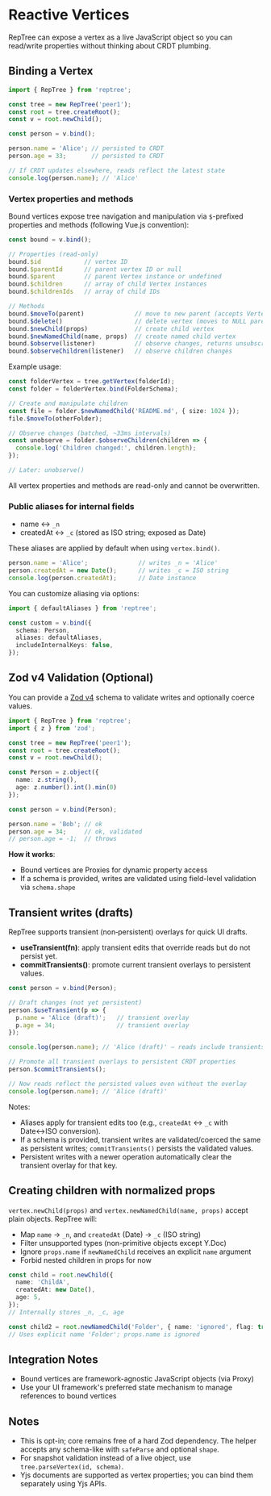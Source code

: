 # Reactive Vertices

RepTree can expose a vertex as a live JavaScript object so you can read/write properties without thinking about CRDT plumbing.

## Binding a Vertex

```ts
import { RepTree } from 'reptree';

const tree = new RepTree('peer1');
const root = tree.createRoot();
const v = root.newChild();

const person = v.bind();

person.name = 'Alice'; // persisted to CRDT
person.age = 33;       // persisted to CRDT

// If CRDT updates elsewhere, reads reflect the latest state
console.log(person.name); // 'Alice'
```

### Vertex properties and methods

Bound vertices expose tree navigation and manipulation via `$`-prefixed properties and methods (following Vue.js convention):

```ts
const bound = v.bind();

// Properties (read-only)
bound.$id            // vertex ID
bound.$parentId      // parent vertex ID or null
bound.$parent        // parent Vertex instance or undefined
bound.$children      // array of child Vertex instances
bound.$childrenIds   // array of child IDs

// Methods
bound.$moveTo(parent)              // move to new parent (accepts Vertex, BindedVertex, or ID)
bound.$delete()                    // delete vertex (moves to NULL parent)
bound.$newChild(props)             // create child vertex
bound.$newNamedChild(name, props)  // create named child vertex
bound.$observe(listener)           // observe changes, returns unsubscribe function
bound.$observeChildren(listener)   // observe children changes
```

Example usage:

```ts
const folderVertex = tree.getVertex(folderId);
const folder = folderVertex.bind(FolderSchema);

// Create and manipulate children
const file = folder.$newNamedChild('README.md', { size: 1024 });
file.$moveTo(otherFolder);

// Observe changes (batched, ~33ms intervals)
const unobserve = folder.$observeChildren(children => {
  console.log('Children changed:', children.length);
});

// Later: unobserve()
```

All vertex properties and methods are read-only and cannot be overwritten.

### Public aliases for internal fields

- name ↔ `_n`
- createdAt ↔ `_c` (stored as ISO string; exposed as Date)

These aliases are applied by default when using `vertex.bind()`.

```ts
person.name = 'Alice';              // writes _n = 'Alice'
person.createdAt = new Date();      // writes _c = ISO string
console.log(person.createdAt);      // Date instance
```

You can customize aliasing via options:

```ts
import { defaultAliases } from 'reptree';

const custom = v.bind({
  schema: Person,
  aliases: defaultAliases,
  includeInternalKeys: false,
});
```

## Zod v4 Validation (Optional)

You can provide a [Zod v4](https://zod.dev/v4) schema to validate writes and optionally coerce values.

```ts
import { RepTree } from 'reptree';
import { z } from 'zod';

const tree = new RepTree('peer1');
const root = tree.createRoot();
const v = root.newChild();

const Person = z.object({
  name: z.string(),
  age: z.number().int().min(0)
});

const person = v.bind(Person);

person.name = 'Bob'; // ok
person.age = 34;     // ok, validated
// person.age = -1;  // throws
```

**How it works**:
- Bound vertices are Proxies for dynamic property access
- If a schema is provided, writes are validated using field-level validation via `schema.shape`

## Transient writes (drafts)

RepTree supports transient (non‑persistent) overlays for quick UI drafts.

- **useTransient(fn)**: apply transient edits that override reads but do not persist yet.
- **commitTransients()**: promote current transient overlays to persistent values.

```ts
const person = v.bind(Person);

// Draft changes (not yet persistent)
person.$useTransient(p => {
  p.name = 'Alice (draft)';   // transient overlay
  p.age = 34;                 // transient overlay
});

console.log(person.name); // 'Alice (draft)' — reads include transients

// Promote all transient overlays to persistent CRDT properties
person.$commitTransients();

// Now reads reflect the persisted values even without the overlay
console.log(person.name); // 'Alice (draft)'
```

Notes:

- Aliases apply for transient edits too (e.g., `createdAt` ↔ `_c` with Date↔ISO conversion).
- If a schema is provided, transient writes are validated/coerced the same as persistent writes; `commitTransients()` persists the validated values.
- Persistent writes with a newer operation automatically clear the transient overlay for that key.

## Creating children with normalized props

`vertex.newChild(props)` and `vertex.newNamedChild(name, props)` accept plain objects. RepTree will:

- Map `name` → `_n`, and `createdAt` (Date) → `_c` (ISO string)
- Filter unsupported types (non-primitive objects except Y.Doc)
- Ignore `props.name` if `newNamedChild` receives an explicit `name` argument
- Forbid nested children in props for now

```ts
const child = root.newChild({
  name: 'ChildA',
  createdAt: new Date(),
  age: 5,
});
// Internally stores _n, _c, age

const child2 = root.newNamedChild('Folder', { name: 'ignored', flag: true });
// Uses explicit name 'Folder'; props.name is ignored
```

## Integration Notes

- Bound vertices are framework-agnostic JavaScript objects (via Proxy)
- Use your UI framework's preferred state mechanism to manage references to bound vertices

## Notes

- This is opt-in; core remains free of a hard Zod dependency. The helper accepts any schema-like with `safeParse` and optional `shape`.
- For snapshot validation instead of a live object, use `tree.parseVertex(id, schema)`.
- Yjs documents are supported as vertex properties; you can bind them separately using Yjs APIs.